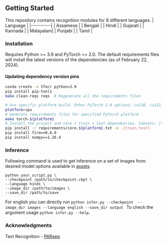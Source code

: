 ## Getting Started
This repository contains recognition modules for 8 different languages.
| Language |
|----------|
| Assamese | 
| Bengali  |
| Hindi    |
| Gujarati |
| Kannada  |
| Malayalam|
| Punjabi  |
| Tamil    | 


### Installation
Requires Python >= 3.9 and PyTorch >= 2.0. The default requirements files will install the latest versions of the dependencies (as of February 22, 2024).
#### Updating dependency version pins
```bash
conda create -n STocr python=3.9
pip install pip-tools
make clean-reqs reqs  # Regenerate all the requirements files
```

```bash
# Use specific platform build. Other PyTorch 2.0 options: cu118, cu121, rocm5.7
platform=cpu
# Generate requirements files for specified PyTorch platform
make torch-${platform}
# Install the project and core + train + test dependencies. Subsets: [train,test,bench,tune]
pip install -r requirements/core.${platform}.txt -e .[train,test]
pip install fire==0.6.0
pip install numpy==1.26.4
```


### Inference 
Following command is used to get inference on a set of images from desired model options available in [assets](https://github.com/anikde/STocr/releases/tag/v1.0.0).
```
python your_script.py \
--checkpoint /path/to/checkpoint.ckpt \
--language hindi \
--image_dir /path/to/images \
--save_dir /path/to/save
```
For english you can directly run ```python infer.py --checkpoint  --image_dir images --language english --save_dir output ```
To check the argument usage ```python infer.py --help```.

### Acknowledgments

Text Recognition - [PARseq](https://github.com/baudm/parseq)